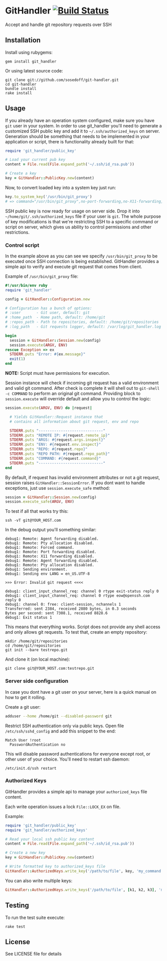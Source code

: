 # GitHandler [![Build Status](https://secure.travis-ci.org/sosedoff/git-handler.png?branch=master)](http://travis-ci.org/sosedoff/git-handler)

Accept and handle git repository requests over SSH 

## Installation

Install using rubygems:

```
gem install git_handler
```

Or using latest source code:

```
git clone git://github.com/sosedoff/git-handler.git
cd git-handler
bundle install
rake install
```

## Usage

If you already have an operation system configured, make sure you have ```git```
user in your system. In order to use git_handler you'll need to generate a customized SSH public key and 
add it to ```~/.ssh/authorized_keys``` on server. Generation should be something 
that needs to be implemented in your application or script, there is functionality already
built for that:

```ruby
require 'git_handler/public_key'

# Load your current pub key
content = File.read(File.expand_path('~/.ssh/id_rsa.pub'))

# Create a key
key = GitHandler::PublicKey.new(content)
```

Now, to convert loaded key into a system key just run:

```ruby
key.to_system_key('/usr/bin/git_proxy')
# => command="/usr/bin/git_proxy",no-port-forwarding,no-X11-forwarding,no-agent-forwarding,no-pty ssh-rsa AAAAB3NzaC1yc2EAAAADAQABAAABAQDNjN3ZUOoosWeuJ7KczE5FAOzwZ+Z51KSQvqTCb7ccBi4u+pPYcGEYr2t0cx/BUcx/ZGE8ih+zxN1qM8KmM0uluuy54itHsKFdAwoibkbG22fQc2DY0RmktXXB/w6LxmFuQrmz0fkcbkE39pm5k6Nw6mqks5HjM7aDXRdwM8fSrq0PjfUNiESIrIAeEMGhtZFaj+WZVMfXaIlgzxZsAUpUULhN4j069v8VgxWyyOUT+gwcQB8lVc0BVYhptlFaJBtwhfWvOAviSuK7Cpjh60NdkZ3R2QYeh6wb6fF+KGCkM4iED4PZ1Ep8fRzrbCHky4VHSOyOvg9qKcgP1h+e+diD 
```

SSH public key is now ready for usage on server side. Drop it into ```~/home/git/.ssh/authorized_keys``` file
if your user is ```git```. The whole purpose of key modifications is that we're 
restricting SSH to a specific command or script on server, which gives us ability
to control permissions and other restrictions.

### Control script

In the example above as you can see we specify ```/usr/bin/git_proxy``` to be 
executed once SSH connection is being established. GitHandler provides a simple
api to verify and execute git request that comes from client. 

Example of ```/usr/bin/git_proxy``` file:

```ruby
#!/usr/bin/env ruby
require 'git_handler'

config = GitHandler::Configuration.new

# Configuration has a bunch of options:
# :user       - Git user, default: git
# :home_path  - Home path, default: /home/git
# :repos_path - Path to repositories, default: /home/git/repositories
# :log_path   - Git requests logger, default: /var/log/git_handler.log

begin
  session = GitHandler::Session.new(config)
  session.execute(ARGV, ENV)
rescue Exception => ex
  STDERR.puts "Error: #{ex.message}"
  exit(1)
end
```

**NOTE:** Script must have permissions for execution.

Session instance will check if incoming git request has a valid environment and 
valid git command. After check is complete it will shell out to ```git-shell -c COMMAND```
to perform an original git command. Providing block to ```session.execute``` will 
override default and allow you to control the logic:

```ruby
session.execute(ARGV, ENV) do |request|

  # Yields GitHandler::Request instance that
  # contains all information about git request, env and repo

  STDERR.puts "-----------------------------"
  STDERR.puts "REMOTE IP: #{request.remote_ip}"
  STDERR.puts "ARGS: #{request.args.inspect}"
  STDERR.puts "ENV: #{request.env.inspect}"
  STDERR.puts "REPO: #{request.repo}"
  STDERR.puts "REPO PATH: #{request.repo_path}"
  STDERR.puts "COMMAND: #{request.command}"
  STDERR.puts "-----------------------------"
end
```

By default, if request has invalid environment attributes or not a git request,
session raises ```GitHandler::SessionError```. If you dont want to handle exceptions,
just use ```session.execute_safe``` method:

```ruby
session = GitHandler::Session.new(config)
session.execute_safe(ARGV, ENV)
```

To test if all that works try this:

```
ssh -vT git@YOUR_HOST.com
```

In the debug output you'll something similar:

```
debug1: Remote: Agent forwarding disabled.
debug1: Remote: Pty allocation disabled.
debug1: Remote: Forced command.
debug1: Remote: Port forwarding disabled.
debug1: Remote: X11 forwarding disabled.
debug1: Remote: Agent forwarding disabled.
debug1: Remote: Pty allocation disabled.
debug1: Sending environment.
debug1: Sending env LANG = en_US.UTF-8

>>> Error: Invalid git request <<<<

debug1: client_input_channel_req: channel 0 rtype exit-status reply 0
debug1: client_input_channel_req: channel 0 rtype eow@openssh.com reply 0
debug1: channel 0: free: client-session, nchannels 1
Transferred: sent 2384, received 2880 bytes, in 0.3 seconds
Bytes per second: sent 7308.1, received 8828.6
debug1: Exit status 1
```

This means that everything works. Script does not provide any shell access and
only allows git requests. To test that, create an empty repository:

```
mkdir /home/git/repositories
cd /home/git/repositories
git init --bare testrepo.git
```

And clone it (on local machine):

```
git clone git@YOUR_HOST.com:testrepo.git
```

### Server side configuration

In case you dont have a git user on your server, here is a quick manual
on how to get it rolling.

Create a git user:

```bash
adduser --home /home/git --disabled-password git
```

Restrict SSH authentication only via public keys. Open file ```/etc/ssh/sshd_config``` and 
add this snippet to the end:

```
Match User !root
  PasswordAuthentication no
```

This will disable password authentications for everyone except root, or other user
of your choice. You'll need to restart ssh daemon:

```
/etc/init.d/ssh restart
```

### Authorized Keys

GitHandler provides a simple api to manage your ```authorized_keys``` file content. 

Each write operation issues a lock ```File::LOCK_EX``` on file. 

Example:

```ruby
require 'git_handler/public_key'
require 'git_handler/authorized_keys'

# Read your local ssh public key content
content = File.read(File.expand_path('~/.ssh/id_rsa.pub'))

# Create a new key
key = GitHandler::PublicKey.new(content)

# Write formatted key to authorized_keys file
GitHandler::AuthorizedKeys.write_key('/path/to/file', key, 'my_command')
```

You can also write multiple keys:

```ruby
GitHandler::AuthorizedKeys.write_keys('/path/to/file', [k1, k2, k3], 'my_command')
```

## Testing

To run the test suite execute:

```
rake test
```

## License

See LICENSE file for details